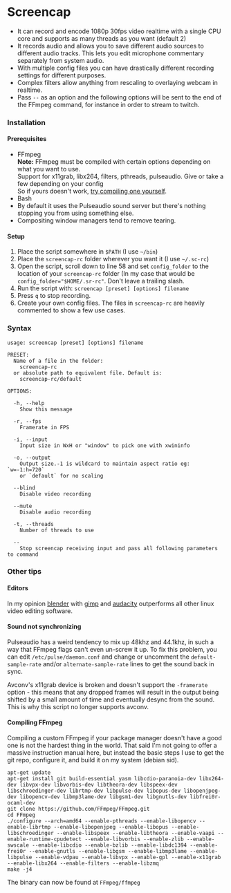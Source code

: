# Screencap
* It can record and encode 1080p 30fps video realtime with a single CPU core and supports as many threads as you want (default 2)
* It records audio and allows you to save different audio sources to different audio tracks. This lets you edit microphone commentary separately from system audio.
* With multiple config files you can have drastically different recording settings for different purposes.
* Complex filters allow anything from rescaling to overlaying webcam in realtime.
* Pass `--` as an option and the following options will be sent to the end of the FFmpeg command, for instance in order to stream to twitch.

### Installation
#### Prerequisites
* FFmpeg  
  **Note:** FFmpeg must be compiled with certain options depending on what you want to use.  
  Support for x11grab, libx264, filters, pthreads, pulseaudio. Give or take a few depending on your config  
  So if yours doesn't work, [try compiling one yourself](#compiling-ffmpeg).
* Bash
* By default it uses the Pulseaudio sound server but there's nothing stopping you from using something else.
* Compositing window managers tend to remove tearing.

#### Setup
1. Place the script somewhere in `$PATH` (I use `~/bin`)
2. Place the `screencap-rc` folder wherever you want it (I use `~/.sc-rc`)
3. Open the script, scroll down to line 58 and set `config_folder` to the location of your `screencap-rc` folder (In my case that would be `config_folder="$HOME/.sr-rc"`. Don't leave a trailing slash.
4. Run the script with: `screencap [preset] [options] filename`
5. Press `q` to stop recording.
6. Create your own config files. The files in `screencap-rc` are heavily commented to show a few use cases.

### Syntax
    usage: screencap [preset] [options] filename

    PRESET:
      Name of a file in the folder:
        screencap-rc
      or absolute path to equivalent file. Default is:
        screencap-rc/default

    OPTIONS:

      -h, --help
        Show this message

      -r, --fps
        Framerate in FPS

      -i, --input
        Input size in WxH or "window" to pick one with xwininfo

      -o, --output
        Output size.-1 is wildcard to maintain aspect ratio eg: `w=-1:h=720`
        or `default` for no scaling

      --blind
        Disable video recording

      --mute
        Disable audio recording

      -t, --threads
        Number of threads to use

      --
        Stop screencap receiving input and pass all following parameters to command

### Other tips
#### Editors
In my opinion [blender](http://www.blender.org/) with [gimp](http://www.gimp.org/) and [audacity](http://audacity.sourceforge.net/) outperforms all other linux video editing software.

#### Sound not synchronizing
Pulseaudio has a weird tendency to mix up 48khz and 44.1khz, in such a way that FFmpeg flags can't even un-screw it up. To fix this problem, you can edit `/etc/pulse/daemon.conf` and change or uncomment the  `default-sample-rate` and/or `alternate-sample-rate` lines to get the sound back in sync.

Avconv's x11grab device is broken and doesn't support the `-framerate` option - this means that any dropped frames will result in the output being shifted by a small amount of time and eventually desync from the sound. This is why this script no longer supports avconv.


#### <a name="compiling-ffmpeg"></a>Compiling FFmpeg
Compiling a custom FFmpeg if your package manager doesn't have a good one is not the hardest thing in the world. That said I'm not going to offer a massive instruction manual here, but instead the basic steps I use to get the git repo, configure it, and build it on my system (debian sid).

    apt-get update
    apt-get install git build-essential yasm libcdio-paranoia-dev libx264-dev libvpx-dev libvorbis-dev libtheora-dev libspeex-dev libschroedinger-dev librtmp-dev libpulse-dev libopus-dev libopenjpeg-dev libopencv-dev libmp3lame-dev libgsm1-dev libgnutls-dev libfrei0r-ocaml-dev
    git clone https://github.com/FFmpeg/FFmpeg.git
    cd FFmpeg
    ./configure --arch=amd64 --enable-pthreads --enable-libopencv --enable-librtmp --enable-libopenjpeg --enable-libopus --enable-libschroedinger --enable-libspeex --enable-libtheora --enable-vaapi --enable-runtime-cpudetect --enable-libvorbis --enable-zlib --enable-swscale --enable-libcdio --enable-bzlib --enable-libdc1394 --enable-frei0r --enable-gnutls --enable-libgsm --enable-libmp3lame --enable-libpulse --enable-vdpau --enable-libvpx --enable-gpl --enable-x11grab --enable-libx264 --enable-filters --enable-libzmq
    make -j4

The binary can now be found at `FFmpeg/ffmpeg`
